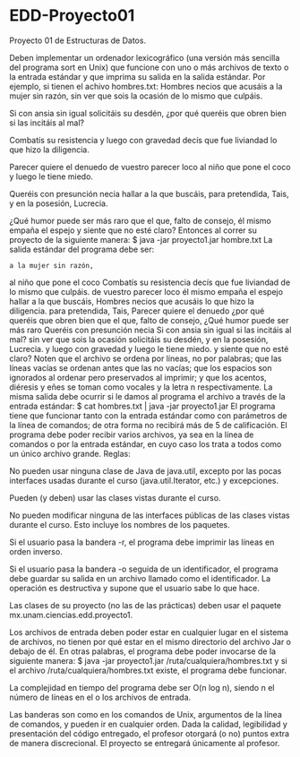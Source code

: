 # EDD-Proyecto01
Proyecto 01 de Estructuras de Datos.

Deben implementar un ordenador lexicográfico (una versión más sencilla del
programa sort en Unix) que funcione con uno o más archivos de texto o la
entrada estándar y que imprima su salida en la salida estándar.
Por ejemplo, si tienen el achivo hombres.txt:
Hombres necios que acusáis
    a la mujer sin razón,
sin ver que sois la ocasión
    de lo mismo que culpáis.

Si con ansia sin igual
    solicitáis su desdén,
¿por qué queréis que obren bien
    si las incitáis al mal?

Combatís su resistencia
    y luego con gravedad
decís que fue liviandad
    lo que hizo la diligencia.

Parecer quiere el denuedo
    de vuestro parecer loco
al niño que pone el coco
    y luego le tiene miedo.

Queréis con presunción necia
    hallar a la que buscáis,
para pretendida, Tais,
    y en la posesión, Lucrecia.

¿Qué humor puede ser más raro
    que el que, falto de consejo,
él mismo empaña el espejo
    y siente que no esté claro?
Entonces al correr su proyecto de la siguiente manera:
$ java -jar proyecto1.jar hombre.txt
La salida estándar del programa debe ser:





    a la mujer sin razón,
al niño que pone el coco
Combatís su resistencia
decís que fue liviandad
    de lo mismo que culpáis.
    de vuestro parecer loco
él mismo empaña el espejo
    hallar a la que buscáis,
Hombres necios que acusáis
    lo que hizo la diligencia.
para pretendida, Tais,
Parecer quiere el denuedo
¿por qué queréis que obren bien
    que el que, falto de consejo,
¿Qué humor puede ser más raro
Queréis con presunción necia
Si con ansia sin igual
    si las incitáis al mal?
sin ver que sois la ocasión
    solicitáis su desdén,
    y en la posesión, Lucrecia.
    y luego con gravedad
    y luego le tiene miedo.
    y siente que no esté claro?
Noten que el archivo se ordena por líneas, no por palabras; que las líneas
vacías se ordenan antes que las no vacías; que los espacios son ignorados al
ordenar pero preservados al imprimir; y que los acentos, diéresis y eñes se
toman como vocales y la letra n respectivamente. La misma salida debe ocurrir
si le damos al programa el archivo a través de la entrada estándar:
$ cat hombres.txt | java -jar proyecto1.jar
El programa tiene que funcionar tanto con la entrada estándar como con
parámetros de la línea de comandos; de otra forma no recibirá más de 5 de
calificación.
El programa debe poder recibir varios archivos, ya sea en la línea de comandos o
por la entrada estándar, en cuyo caso los trata a todos como un único archivo
grande. Reglas:


No pueden usar ninguna clase de Java de java.util, excepto por las pocas
interfaces usadas durante el curso (java.util.Iterator, etc.) y excepciones.


Pueden (y deben) usar las clases vistas durante el curso.


No pueden modificar ninguna de las interfaces públicas de las clases vistas
durante el curso. Esto incluye los nombres de los paquetes.


Si el usuario pasa la bandera -r, el programa debe imprimir las líneas en
orden inverso.


Si el usuario pasa la bandera -o seguida de un identificador, el programa
debe guardar su salida en un archivo llamado como el identificador. La
operación es destructiva y supone que el usuario sabe lo que hace.


Las clases de su proyecto (no las de las prácticas) deben usar el
paquete mx.unam.ciencias.edd.proyecto1.


Los archivos de entrada deben poder estar en cualquier lugar en el sistema de
archivos, no tienen por qué estar en el mismo directorio del archivo Jar o
debajo de él. En otras palabras, el programa debe poder invocarse de la
siguiente manera:
$ java -jar proyecto1.jar /ruta/cualquiera/hombres.txt
y si el archivo /ruta/cualquiera/hombres.txt existe, el programa debe
funcionar.


La complejidad en tiempo del programa debe ser O(n log n), siendo n el
número de líneas en el o los archivos de entrada.


Las banderas son como en los comandos de Unix, argumentos de la línea de
comandos, y pueden ir en cualquier orden. Dada la calidad, legibilidad y
presentación del código entregado, el profesor otorgará (o no) puntos extra de
manera discrecional.
El proyecto se entregará únicamente al profesor.
